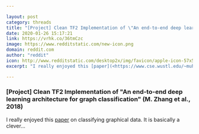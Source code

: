```yaml
---

layout: post
category: threads
title: "[Project] Clean TF2 Implementation of \"An end-to-end deep learning architecture for graph classification\" (M. Zhang et al., 2018)"
date: 2020-01-26 15:17:21
link: https://vrhk.co/36tmCzc
image: https://www.redditstatic.com/new-icon.png
domain: reddit.com
author: "reddit"
icon: http://www.redditstatic.com/desktop2x/img/favicon/apple-icon-57x57.png
excerpt: "I really enjoyed this [paper](<https://www.cse.wustl.edu/~muhan/papers/AAAI_2018_DGCNN.pdf>) on classifying graphical data. It is basically a clever..."

---
```


### [Project] Clean TF2 Implementation of "An end-to-end deep learning architecture for graph classification" (M. Zhang et al., 2018)

I really enjoyed this [paper](<https://www.cse.wustl.edu/~muhan/papers/AAAI_2018_DGCNN.pdf>) on classifying graphical data. It is basically a clever...